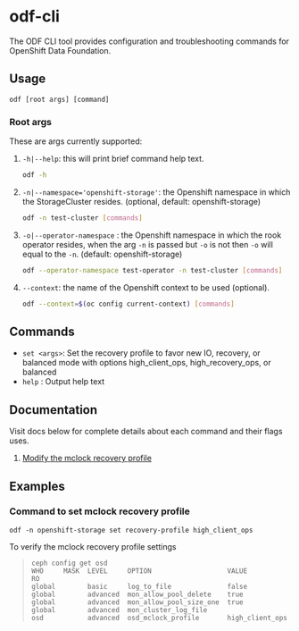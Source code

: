 # odf-cli

The ODF CLI tool provides configuration and troubleshooting commands for OpenShift Data Foundation.

## Usage

`odf [root args] [command]`

### Root args

These are args currently supported:

1. `-h|--help`: this will print brief command help text.

    ```bash
    odf -h
    ```

2. `-n|--namespace='openshift-storage'`: the Openshift namespace in which the StorageCluster resides. (optional,  default: openshift-storage)

    ```bash
    odf -n test-cluster [commands]
    ```

3. `-o|--operator-namespace` : the Openshift namespace in which the rook operator resides, when the arg `-n` is passed but `-o` is not then `-o` will equal to the `-n`. (default: openshift-storage)

    ```bash
    odf --operator-namespace test-operator -n test-cluster [commands]
    ```

4. `--context`: the name of the Openshift context to be used (optional).

    ```bash
    odf --context=$(oc config current-context) [commands]
    ```

## Commands

- `set <args>`: Set the recovery profile to favor new IO, recovery, or balanced mode with options high_client_ops, high_recovery_ops, or balanced
- `help` : Output help text

## Documentation

Visit docs below for complete details about each command and their flags uses.

1. [Modify the mclock recovery profile](docs/set.md#recovery-profile)

## Examples

### Command to set mclock recovery profile

```code
odf -n openshift-storage set recovery-profile high_client_ops
```

To verify the mclock recovery profile settings

> ```text
> ceph config get osd
> WHO     MASK  LEVEL     OPTION                   VALUE            RO
> global        basic     log_to_file              false
> global        advanced  mon_allow_pool_delete    true
> global        advanced  mon_allow_pool_size_one  true
> global        advanced  mon_cluster_log_file
> osd           advanced  osd_mclock_profile       high_client_ops
>```
